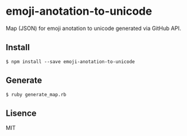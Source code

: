 # emoji-anotation-to-unicode

Map (JSON) for emoji anotation to unicode generated via GitHub API.

## Install

```
$ npm install --save emoji-anotation-to-unicode
```

## Generate

```
$ ruby generate_map.rb
```

## Lisence

MIT
